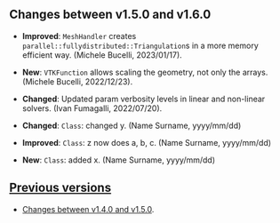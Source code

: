 ## Changes between v1.5.0 and v1.6.0
- **Improved**: `MeshHandler` creates `parallel::fullydistributed::Triangulation`s in a more memory efficient way. (Michele Bucelli, 2023/01/17).
- **New**: `VTKFunction` allows scaling the geometry, not only the arrays. (Michele Bucelli, 2022/12/23).
- **Changed**: Updated param verbosity levels in linear and non-linear solvers. (Ivan Fumagalli, 2022/07/20).

- **Changed**: `Class`: changed y. (Name Surname, yyyy/mm/dd)
- **Improved**: `Class`: z now does a, b, c. (Name Surname, yyyy/mm/dd)
- **New**: `Class`: added x. (Name Surname, yyyy/mm/dd)

## [Previous versions](doc/changes)
- [Changes between v1.4.0 and v1.5.0](doc/changes/v1.4.0_vs_v1.5.0.md).
